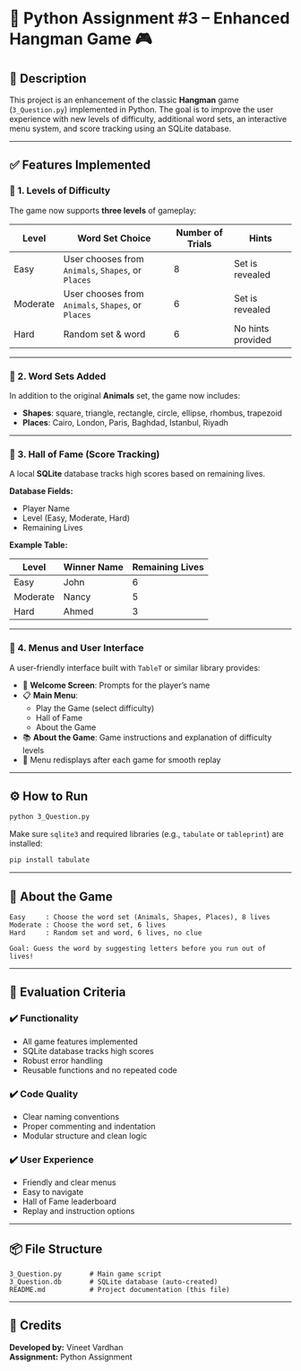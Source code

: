 # 🐍 Python Assignment #3 – Enhanced Hangman Game 🎮

## 📝 Description

This project is an enhancement of the classic **Hangman** game (`3_Question.py`) implemented in Python. The goal is to improve the user experience with new levels of difficulty, additional word sets, an interactive menu system, and score tracking using an SQLite database.

---

## ✅ Features Implemented

### 🔹 1. **Levels of Difficulty**

The game now supports **three levels** of gameplay:

| **Level**   | **Word Set Choice**                           | **Number of Trials** | **Hints**         |
|-------------|-----------------------------------------------|----------------------|-------------------|
| Easy        | User chooses from `Animals`, `Shapes`, or `Places` | 8                    | Set is revealed   |
| Moderate    | User chooses from `Animals`, `Shapes`, or `Places` | 6                    | Set is revealed   |
| Hard        | Random set & word                              | 6                    | No hints provided |

---

### 🔹 2. **Word Sets Added**

In addition to the original **Animals** set, the game now includes:

- **Shapes**: square, triangle, rectangle, circle, ellipse, rhombus, trapezoid  
- **Places**: Cairo, London, Paris, Baghdad, Istanbul, Riyadh

---

### 🔹 3. **Hall of Fame (Score Tracking)**

A local **SQLite** database tracks high scores based on remaining lives.

**Database Fields:**
- Player Name
- Level (Easy, Moderate, Hard)
- Remaining Lives

**Example Table:**

| **Level**   | **Winner Name** | **Remaining Lives** |
|-------------|------------------|----------------------|
| Easy        | John             | 6                    |
| Moderate    | Nancy            | 5                    |
| Hard        | Ahmed            | 3                    |

---

### 🔹 4. **Menus and User Interface**

A user-friendly interface built with `TableT` or similar library provides:

- 👤 **Welcome Screen**: Prompts for the player’s name  
- 📋 **Main Menu**:
  - Play the Game (select difficulty)
  - Hall of Fame
  - About the Game
- 📚 **About the Game**: Game instructions and explanation of difficulty levels  
- 🔁 Menu redisplays after each game for smooth replay

---

## ⚙️ How to Run

```bash
python 3_Question.py
```

Make sure `sqlite3` and required libraries (e.g., `tabulate` or `tableprint`) are installed:

```bash
pip install tabulate
```

---

## 🧠 About the Game

```
Easy     : Choose the word set (Animals, Shapes, Places), 8 lives
Moderate : Choose the word set, 6 lives
Hard     : Random set and word, 6 lives, no clue

Goal: Guess the word by suggesting letters before you run out of lives!
```

---

## 🏁 Evaluation Criteria

### ✔️ Functionality
- All game features implemented
- SQLite database tracks high scores
- Robust error handling
- Reusable functions and no repeated code

### ✔️ Code Quality
- Clear naming conventions
- Proper commenting and indentation
- Modular structure and clean logic

### ✔️ User Experience
- Friendly and clear menus
- Easy to navigate
- Hall of Fame leaderboard
- Replay and instruction options

---

## 📦 File Structure

```
3_Question.py       # Main game script
3_Question.db       # SQLite database (auto-created)
README.md           # Project documentation (this file)
```

---

## 🙌 Credits

**Developed by:** Vineet Vardhan  
**Assignment:** Python Assignment 
